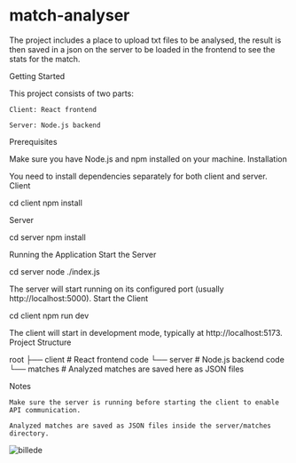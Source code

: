# match-analyser
The project includes a place to upload txt files to be analysed, the result is then saved in a json on the server to be loaded in the frontend to see the stats for the match.


Getting Started

This project consists of two parts:

    Client: React frontend

    Server: Node.js backend

Prerequisites

Make sure you have Node.js and npm installed on your machine.
Installation

You need to install dependencies separately for both client and server.
Client

cd client
npm install

Server

cd server
npm install

Running the Application
Start the Server

cd server
node ./index.js

The server will start running on its configured port (usually http://localhost:5000).
Start the Client

cd client
npm run dev

The client will start in development mode, typically at http://localhost:5173.
Project Structure

root
├── client     # React frontend code
└── server     # Node.js backend code
    └── matches  # Analyzed matches are saved here as JSON files

Notes

    Make sure the server is running before starting the client to enable API communication.

    Analyzed matches are saved as JSON files inside the server/matches directory.


![billede](https://github.com/user-attachments/assets/8fd70238-5e1f-47d5-ad16-1960756abb03)
